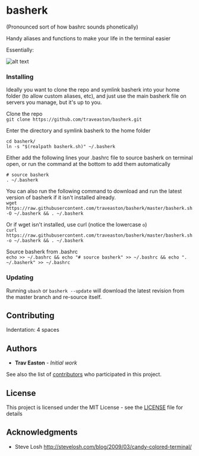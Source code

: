 # basherk

(Pronounced sort of how bashrc sounds phonetically)

Handy aliases and functions to make your life in the terminal easier

Essentially:

![alt text](https://imgs.xkcd.com/comics/automation.png "xkcd: Automation")

### Installing

Ideally you want to clone the repo and symlink basherk into your home folder (to allow custom aliases, etc), and just use the main basherk file on servers you manage, but it's up to you.

Clone the repo  
`git clone https://github.com/traveaston/basherk.git`

Enter the directory and symlink basherk to the home folder
```
cd basherk/
ln -s "$(realpath basherk.sh)" ~/.basherk
```

Either add the following lines your .bashrc file to source basherk on terminal open, or run the command at the bottom to add them automatically

```
# source basherk
. ~/.basherk
```

You can also run the following command to download and run the latest version of basherk if it isn't installed already.  
`wget https://raw.githubusercontent.com/traveaston/basherk/master/basherk.sh -O ~/.basherk && . ~/.basherk`

Or if wget isn't installed, use curl (notice the lowercase `o`)  
`curl https://raw.githubusercontent.com/traveaston/basherk/master/basherk.sh -o ~/.basherk && . ~/.basherk`

Source basherk from .bashrc  
`echo >> ~/.bashrc && echo "# source basherk" >> ~/.bashrc && echo ". ~/.basherk" >> ~/.bashrc`

### Updating

Running `ubash` or `basherk --update` will download the latest revision from the master branch and re-source itself.

## Contributing

Indentation: 4 spaces

## Authors

* **Trav Easton** - *Initial work*

See also the list of [contributors](https://github.com/traveaston/basherk/graphs/contributors) who participated in this project.

## License

This project is licensed under the MIT License - see the [LICENSE](LICENSE) file for details

## Acknowledgments

* Steve Losh http://stevelosh.com/blog/2009/03/candy-colored-terminal/
